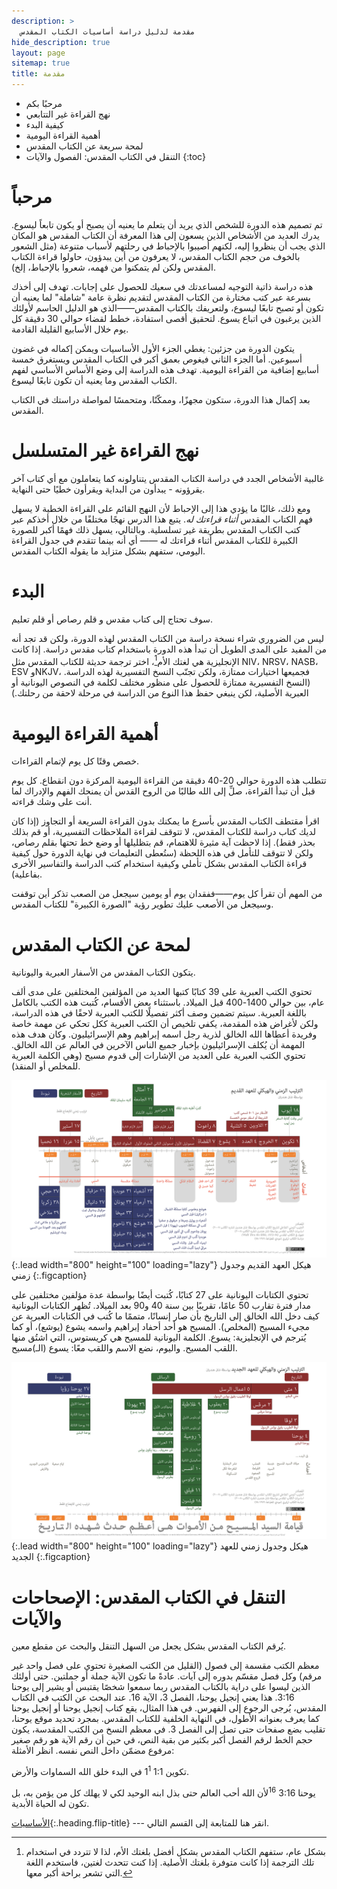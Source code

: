 ```yaml
---
description: >
  مقدمة لدليل دراسة أساسيات الكتاب المقدس
hide_description: true
layout: page
sitemap: true
title: مقدمة
---
```


* مرحبًا بكم
* نهج القراءة غير التتابعي
* كيفية البدء
* أهمية القراءة اليومية
* لمحة سريعة عن الكتاب المقدس
* التنقل في الكتاب المقدس: الفصول والآيات 
{:toc}

# مرحباً
تم تصميم هذه الدورة للشخص الذي يريد أن يتعلم ما يعنيه أن يصبح أو يكون تابعاً ليسوع. يدرك العديد من الأشخاص الذين يسعون إلى هذا المعرفة أن الكتاب المقدس هو المكان الذي يجب أن ينظروا إليه، لكنهم أصيبوا بالإحباط في رحلتهم لأسباب متنوعة (مثل الشعور بالخوف من حجم الكتاب المقدس، لا يعرفون من أين يبدؤون، حاولوا قراءة الكتاب المقدس ولكن لم يتمكنوا من فهمه، شعروا بالإحباط، إلخ).

هذه دراسة <span class="bbsg_highlight">ذاتية التوجيه</span> لمساعدتك في سعيك للحصول على إجابات. تهدف إلى أخذك بسرعة عبر كتب مختارة من الكتاب المقدس لتقديم نظرة عامة <span class="bbsg_highlight">"شاملة"</span> لما يعنيه أن تكون أو تصبح تابعًا ليسوع، ولتعريفك بالكتاب المقدس——الذي هو الدليل الحاسم لأولئك الذين يرغبون في اتباع يسوع. لتحقيق أقصى استفادة، خطط لقضاء حوالي <span class="bbsg_highlight">30 دقيقة</span> كل يوم خلال الأسابيع القليلة القادمة.

يتكون الدورة من <span class="bbsg_highlight">جزئين</span>: يغطي الجزء الأول الأساسيات ويمكن إكماله في غضون أسبوعين. أما الجزء الثاني فيغوص بعمق أكبر في الكتاب المقدس ويستغرق خمسة أسابيع إضافية من القراءة اليومية. تهدف هذه الدراسة إلى وضع الأساس الأساسي لفهم الكتاب المقدس وما يعنيه أن تكون تابعًا ليسوع.

بعد إكمال هذا الدورة، ستكون <span class="bbsg_highlight">مجهزًا، وممكّنًا، ومتحمسًا</span> لمواصلة دراستك في الكتاب المقدس.

# نهج القراءة غير المتسلسل

غالبية الأشخاص الجدد في دراسة الكتاب المقدس يتناولونه كما يتعاملون مع أي كتاب آخر يقرؤونه - يبدأون من البداية ويقرأون خطيًا حتى النهاية.

ومع ذلك، غالبًا ما يؤدي هذا إلى الإحباط لأن النهج القائم على القراءة الخطية لا يسهل فهم الكتاب المقدس *<span class="bbsg_highlight">أثناء قراءتك له</span>*. يتبع هذا الدرس نهجًا مختلفًا من خلال أخذكم عبر كتب الكتاب المقدس بطريقة <span class="bbsg_highlight">غير تسلسلية</span>. وبالتالي، يسهل ذلك <span class="bbsg_highlight">فهمًا أكبر</span> للصورة الكبيرة للكتاب المقدس أثناء قراءتك له —— أي أنه بينما تتقدم في جدول القراءة اليومي، ستفهم بشكل متزايد ما يقوله الكتاب المقدس.

# البدء
سوف تحتاج إلى <span class="bbsg_highlight">كتاب مقدس</span> و <span class="bbsg_highlight">قلم رصاص</span> أو <span class="bbsg_highlight">قلم تعليم</span>.

ليس من الضروري شراء نسخة دراسة من الكتاب المقدس لهذه الدورة، ولكن قد تجد أنه من المفيد على المدى الطويل أن تبدأ هذه الدورة باستخدام كتاب مقدس دراسة. إذا كانت الإنجليزية هي لغتك الأم[^1]، اختر ترجمة حديثة للكتاب المقدس مثل NIV، NRSV، NASB، ESV وNKJV، فجميعها اختيارات ممتازة، ولكن تجنّب النسخ التفسيرية لهذه الدراسة. (النسخ التفسيرية ممتازة للحصول على منظور مختلف لكلمة في النصوص اليونانية أو العبرية الأصلية، لكن ينبغي حفظ هذا النوع من الدراسة في مرحلة لاحقة من رحلتك.)

[^1]: بشكل عام، ستفهم الكتاب المقدس بشكل أفضل بلغتك الأم، لذا لا تتردد في استخدام تلك الترجمة إذا كانت متوفرة بلغتك الأصلية. إذا كنت تتحدث لغتين، فاستخدم اللغة التي تشعر براحة أكبر معها.

# أهمية القراءة اليومية
خصص وقتًا <span class="bbsg_highlight">كل يوم</span> لإتمام القراءات.

تتطلب هذه الدورة حوالي <span class="bbsg_highlight">20-40</span> دقيقة من القراءة اليومية المركزة <span class="bbsg_highlight">دون انقطاع</span>. كل يوم قبل أن تبدأ القراءة، صلِّ إلى الله طالبًا من الروح القدس أن يمنحك الفهم والإدراك لما أنت على وشك قراءته.

اقرأ مقتطف الكتاب المقدس <span class="bbsg_highlight">بأسرع ما يمكنك</span> بدون القراءة السريعة أو التجاوز (إذا كان لديك كتاب دراسة للكتاب المقدس، <span class="bbsg_highlight">لا تتوقف</span> لقراءة الملاحظات التفسيرية، أو قم بذلك بحذر فقط). إذا لاحظت آية مثيرة للاهتمام، قم بتظليلها أو وضع خط تحتها بقلم رصاص، ولكن لا تتوقف للتأمل في هذه اللحظة (ستُعطى التعليمات في نهاية الدورة حول كيفية قراءة الكتاب المقدس بشكل تأملي وكيفية استخدام كتب الدراسة والتفاسير الأخرى بفاعلية).

من المهم أن <span class="bbsg_highlight">تقرأ كل يوم</span>——ففقدان يوم أو يومين سيجعل من الصعب تذكر أين توقفت وسيجعل من الأصعب عليك تطوير رؤية "الصورة الكبيرة" للكتاب المقدس.

# لمحة عن الكتاب المقدس
يتكون الكتاب المقدس من <span class="bbsg_highlight">الأسفار العبرية</span> و<span class="bbsg_highlight">اليونانية</span>.

تحتوي <span class="bbsg_highlight">الكتب العبرية</span> على <span class="bbsg_highlight">39 كتابًا</span> كتبها العديد من المؤلفين المختلفين على مدى ألف عام، بين حوالي 1400-400 قبل الميلاد. باستثناء بعض الأقسام، كُتبت هذه الكتب بالكامل باللغة العبرية. سيتم تضمين وصف أكثر تفصيلًا للكتب العبرية لاحقًا في هذه الدراسة، ولكن لأغراض هذه المقدمة، يكفي تلخيص أن الكتب العبرية ككل تحكي عن مهمة خاصة وفريدة أعطاها الله الخالق لذرية رجل اسمه إبراهيم وهم <span class="bbsg_highlight">الإسرائيليون</span>. وكان هدف هذه المهمة أن يُكلف الإسرائيليون بإخبار جميع الناس الآخرين في العالم عن <span class="bbsg_highlight">الله الخالق</span>. تحتوي الكتب العبرية على العديد من الإشارات إلى قدوم مسيح (وهي الكلمة العبرية للمخلص أو المنقذ).

![صورة بعرض كامل](../assets/img/projects/bstotarabic.png){:.lead width="800" height="100" loading="lazy"}
هيكل العهد القديم وجدول زمني
{:.figcaption}

تحتوي <span class="bbsg_highlight">الكتابات اليونانية</span> على <span class="bbsg_highlight">27 كتابًا</span>، كُتبت أيضًا بواسطة عدة مؤلفين مختلفين على مدار فترة تقارب 50 عامًا، تقريبًا بين سنة 40 و90 بعد الميلاد. تُظهر الكتابات اليونانية كيف دخل الله الخالق إلى التاريخ بأن صار إنسانًا، متممًا ما كُتب في الكتابات العبرية عن مجيء <span class="bbsg_highlight">المسيح</span> (المخلص). المسيح هو أحد أحفاد إبراهيم واسمه يشوع (يوشع)، أو كما يُترجم في الإنجليزية: يسوع. الكلمة اليونانية للمسيح هي كريستوس، التي اشتُق منها اللقب <span class="bbsg_highlight">المسيح</span>. واليوم، نضع الاسم واللقب معًا: يسوع (الـ)مسيح.

![صورة بعرض كامل](../assets/img/projects/bstntarabic.png){:.lead width="800" height="100" loading="lazy"}
هيكل وجدول زمني للعهد الجديد
{:.figcaption}

# التنقل في الكتاب المقدس: الإصحاحات والآيات
يُرقم الكتاب المقدس بشكل يجعل من السهل التنقل والبحث عن مقطع معين.

معظم الكتب مقسمة إلى <span class="bbsg_highlight">فصول</span> (القليل من الكتب الصغيرة تحتوي على فصل واحد غير مرقم) وكل فصل مقسّم بدوره إلى <span class="bbsg_highlight">آيات</span>. عادةً ما تكون الآية جملة أو جملتين. حتى أولئك الذين ليسوا على دراية بالكتاب المقدس ربما سمعوا شخصًا يقتبس أو يشير إلى <span class="bbsg_highlight">يوحنا 3:16</span>. هذا يعني إنجيل <span class="bbsg_highlight">يوحنا، الفصل 3، الآية 16</span>. عند البحث عن الكتب في الكتاب المقدس، يُرجى الرجوع إلى الفهرس. في هذا المثال، يقع كتاب إنجيل يوحنا أو إنجيل يوحنا كما يعرف بعنوانه الأطول، في النهاية الخلفية للكتاب المقدس. بمجرد تحديد موقع يوحنا، تقليب بضع صفحات حتى تصل إلى الفصل 3. في معظم النسخ من الكتب المقدسة، يكون حجم الخط لرقم الفصل أكبر بكثير من بقية النص، في حين أن رقم الآية هو رقم صغير مرفوع مضمّن داخل النص نفسه. <span class="bbsg_highlight">انظر الأمثلة:</span>

<span class="bbsg_highlight">تكوين 1:1</span> 1<sup>1</sup> في البدء خلق الله السماوات والأرض.

<span class="bbsg_highlight">يوحنا 3:16</span> <sup>16</sup>لأن الله أحب العالم حتى بذل ابنه الوحيد لكي لا يهلك كل من يؤمن به، بل تكون له الحياة الأبدية.

[الأساسيات](الأساسيات.md){:.heading.flip-title} --- انقر هنا للمتابعة إلى القسم التالي.